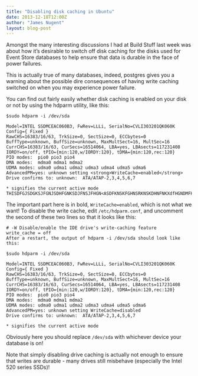 ```yaml
---
title: "Disabling disk caching in Ubuntu"
date: 2013-12-18T12:00Z
author: "James Nugent"
layout: blog-post
---
```


Amongst the many interesting discussions I had at Build Stuff last week was about how it’s desirable to switch off disk caching for the disks used for Event Store databases to help ensure that data is durable in the face of power failures.

This is actually true of many databases, indeed, postgres gives you a warning about the possible dire consequences of having write caching switched on when you may experience power failure.

You can find out fairly easily whether disk caching is enabled on your disk or not by using the hdparm utility, like this:

```
$sudo hdparm -i /dev/sda

Model=INTEL SSDMCEAC060B3, FwRev=LLLi, SerialNo=CVLI303201QK060K
Config={ Fixed }
RawCHS=16383/16/63, TrkSize=0, SectSize=0, ECCbytes=0
BuffType=unknown, BuffSize=unknown, MaxMultSect=16, MultSec=16
CurrCHS=16383/16/63, CurSecs=16514064, LBA=yes, LBAsects=117231408
IORDY=on/off, tPIO={min:120,w/IORDY:120}, tDMA={min:120,rec:120}
PIO modes:  pio0 pio3 pio4
DMA modes:  mdma0 mdma1 mdma2
UDMA modes: udma0 udma1 udma2 udma3 udma4 udma5 udma6
AdvancedPM=yes: unknown setting <strong>WriteCache=enabled</strong>
Drive confirms to: unknown:  ATA/ATAP-2,3,4,5,6,7

* signifies the current active mode
THISDFGJSDGKSJFGNJSDHFGNKSDJFNSJFHGN<ASDFKNSKFGHNSRKNSKDHNFNKXdfHGNDMFHGNDJKFHGSKDJFNDKFGNDKFJGDKFGNDKRGNDFG<JNDcKVUNSKGND<BJNXKGHNDFKGNDFMGJNDFG
```

The important part here is in bold, `WriteCache=enabled`, which is not what we want! To disable the write cache, edit `/etc/hdparm.conf`, and uncomment the second of these two lines so that it looks like this:

```
# -W Disable/enable the IDE drive's write-caching feature
write_cache = off
After a restart, the output of hdparm -i /dev/sda should look like this:

$sudo hdparm -i /dev/sda

Model=INTEL SSDMCEAC060B3, FwRev=LLLi, SerialNo=CVLI303201QK060K
Config={ Fixed }
RawCHS=16383/16/63, TrkSize=0, SectSize=0, ECCbytes=0
BuffType=unknown, BuffSize=unknown, MaxMultSect=16, MultSec=16
CurrCHS=16383/16/63, CurSecs=16514064, LBA=yes, LBAsects=117231408
IORDY=on/off, tPIO={min:120,w/IORDY:120}, tDMA={min:120,rec:120}
PIO modes:  pio0 pio3 pio4
DMA modes:  mdma0 mdma1 mdma2
UDMA modes: udma0 udma1 udma2 udma3 udma4 udma5 udma6
AdvancedPM=yes: unknown setting WriteCache=disabled
Drive confirms to: unknown:  ATA/ATAP-2,3,4,5,6,7

* signifies the current active mode
```

Obviously here you should replace `/dev/sda` with whichever device your database is on!

Note that simply disabling drive caching is actually not enough to ensure that writes are durable - many drives still misbehave (especially the Intel 520 series SSDs)!